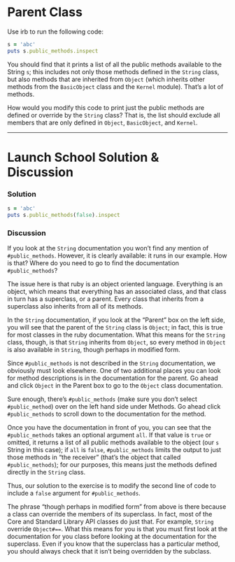 # Parent Class
Use irb to run the following code:

```rb
s = 'abc'
puts s.public_methods.inspect
```

You should find that it prints a list of all the public methods available to the String `s`; this includes not only those methods defined in the `String` class, but also methods that are inherited from `Object` (which inherits other methods from the `BasicObject` class and the `Kernel` module). That’s a lot of methods.

How would you modify this code to print just the public methods are defined or override by the `String` class? That is, the list should exclude all members that are only defined in `Object`, `BasicObject`, and `Kernel`.

- - - -
# Launch School Solution & Discussion
### Solution
```rb
s = 'abc'
puts s.public_methods(false).inspect
```

### Discussion
If you look at the `String` documentation you won’t find any mention of `#public_methods`. However, it is clearly available: it runs in our example. How is that? Where do you need to go to find the documentation `#public_methods`?

The issue here is that ruby is an object oriented language. Everything is an object, which means that everything has an associated class, and that class in turn has a superclass, or a parent. Every class that inherits from a superclass also inherits from all of its methods.

In the `String` documentation, if you look at the “Parent” box on the left side, you will see that the parent of the `String` class is `Object`; in fact, this is true for most classes in the ruby documentation. What this means for the `String` class, though, is that `String` inherits from `Object`, so every method in `Object` is also available in `String`, though perhaps in modified form.

Since `#public_methods` is not described in the `String` documentation, we obviously must look elsewhere. One of two additional places you can look for method descriptions is in the documentation for the parent. Go ahead and click `Object` in the Parent box to go to the `Object` class documentation.

Sure enough, there’s `#public_methods` (make sure you don’t select `#public_method`) over on the left hand side under Methods. Go ahead click `#public_methods` to scroll down to the documentation for the method.

Once you have the documentation in front of you, you can see that the `#public_methods` takes an optional argument `all`. If that value is `true` or omitted, it returns a list of all public methods available to the object (our `s` String in this case); if `all` is `false`, `#public_methods` limits the output to just those methods in “the receiver” (that’s the object that called `#public_methods`); for our purposes, this means just the methods defined directly in the `String` class.

Thus, our solution to the exercise is to modify the second line of code to include a `false` argument for `#public_methods`.

The phrase “though perhaps in modified form” from above is there because a class can override the members of its superclass. In fact, most of the Core and Standard Library API classes do just that. For example, `String` override `Object#==`. What this means for you is that you must first look at the documentation for you class before looking at the documentation for the superclass. Even if you know that the superclass has a particular method, you should always check that it isn’t being overridden by the subclass.
